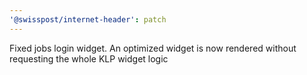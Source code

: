```yaml
---
'@swisspost/internet-header': patch
---
```


Fixed jobs login widget. An optimized widget is now rendered without requesting the whole KLP widget logic
